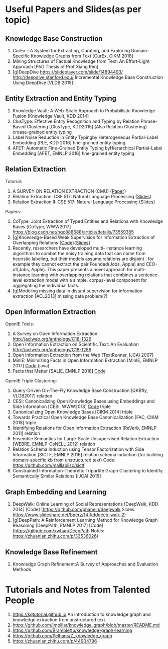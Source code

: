 Useful Papers and Slides(as per topic)
======

Knowledge Base Construction
---
1. CurEx – A System for Extracting, Curating, and Exploring Domain-Specific Knowledge Graphs from Text [CurEx, CIKM 2018]
2. Mining Structures of Factual Knowledge from Text: An Effort-Light Approach [PhD Thesis of Prof Xiang Ren]
3. [g]DeepDive  https://slideplayer.com/slide/14894493/ http://deepdive.stanford.edu/ Incremental Knowledge Base Construction Using DeepDive [VLDB 2015]



Entity Extraction and Entity Typing
----
1. Knowledge Vault: A Web-Scale Approach to Probabilistic Knowledge Fusion [Knowledge Vault, KDD 2014]
2. ClusType: Effective Entity Recognition and Typing by Relation Phrase-Based Clustering [ClusType, KDD2015] (Also Relation Clustering) croase-grained entity typing
3. Label Noise Reduction in Entity Typingby Heterogeneous Partial-Label Embedding [PLE, KDD 2016] fine-grained entity typing
4. AFET: Automatic Fine-Grained Entity Typing byHierarchical Partial-Label Embedding [AFET, EMNLP 2016] fine-grained entity typing



Relation Extraction 
----
Tutorial:
1. A SURVEY ON RELATION EXTRACTION (CMU) {[Paper](http://www.cs.cmu.edu/~nbach/papers/A-survey-on-Relation-Extraction-Slides.pdf)}
2. Relation Extraction: CSE 517: Natural Language Processing {[Slides](https://courses.cs.washington.edu/courses/cse517/13wi/slides/cse517wi13-RelationExtraction.pdf)}
3. Relation Extraction II: CSE 517: Natural Language Processing {[Slides](https://courses.cs.washington.edu/courses/cse517/13wi/slides/cse517wi13-RelationExtractionII.pdf)}

Papers:
1. CoType: Joint Extraction of Typed Entities and Relations with Knowledge Bases [CoType, WWW2017]
https://blog.csdn.net/hqc888688/article/details/73559365
2. [g]Knowledge-Based Weak Supervision for Information Extraction of Overlapping Relations {[Code](http://aiweb.cs.washington.edu/ai/raphaelh/mr/)}{[Slides](https://www.slideserve.com/anila/knowledge-based-weak-supervision-for-information-extraction-of-overlapping-relations)} 
  1. Recently, researchers have developed multi- instance learning algorithms to combat the noisy training data that can come from heuristic labeling, but their models assume relations are disjoint . for example they cannot extract the pair Founded(Jobs, Apple) and CEO-of(Jobs, Apple). This paper presents a novel approach for multi-instance learning with overlapping relations that combines a sentence-level extraction model with a simple, corpus-level component for aggregating the individual facts. 
3. [g]Modeling missing data in distant supervision for information extraction [ACL2013] missing data problem(?)


Open Information Extraction 
-----
OpenIE Tools:
1. A Survey on Open Information Extraction http://aclweb.org/anthology/C18-1326
2. Open Information Extraction on Scientific Text: An Evaluation http://aclweb.org/anthology/C18-1289
3. Open Information Extraction from the Web [TextRunner, IJCAI 2007]
4. MinIE: Minimizing Facts in Open Information Extraction [MinIE, EMNLP 2017] [Code](https://github.com/rgemulla/minie) (java)
5. Facts that Matter [SALIE, EMNLP 2018] [Code](https://github.com/mponza/SalIE)



OpenIE Triple Clustering:
1. Query-Driven On-The-Fly Knowledge Base Construction [QKBfly, VLDB2017] relation
2. CESI: Canonicalizing Open Knowledge Bases using Embeddings and Side Information [CESI, WWW2018] [Code](https://github.com/malllabiisc/cesi) triple
3. Canonicalizing Open Knowledge Bases [CIKM 2014] triple
4. Towards Practical Open Knowledge Base Canonicalization [FAC, CIKM 2018] triple
5. Identifying Relations for Open Information Extraction [ReVerb, EMNLP 2011] relation
6. Ensemble Semantics for Large-Scale Unsupervised Relation Extraction [WEBRE, EMNLP-CoNELL 2012] relation
7. Relation Schema Induction using Tensor Factorization with Side Information [SICTF, EMNLP 2016] relation schema induction (for building domain-specific kb from unstructured text) Code: https://github.com/malllabiisc/sictf
8. Constrained Information-Theoretic Tripartite Graph Clustering to Identify Semantically Similar Relations [IJCAI 2015]



Graph Embedding and Learning
----
1. DeepWalk: Online Learning of Social Representations [DeepWalk, KDD 2014] [Code] (https://github.com/phanein/deepwalk Slides: https://www.slideshare.net/bperz/14-kdddeep-walk-2)
2. [g]DeepPath: A Reinforcement Learning Method for Knowledge Graph Reasoning [DeepPath, EMNLP 2017] [Code](https://github.com/xwhan/DeepPath Notes: https://zhuanlan.zhihu.com/p/33536026)

Knowledge Base Refinement
----
1. Knowledge Graph Refinement:A Survey of Approaches and Evaluation Methods


Tutorials and Notes from Talented People
=====
1. https://kgtutorial.github.io An introduction to knowledge graph and knowledge extraction from unstructured text.
2. https://github.com/impillar/knowledge_graph/blob/master/README.md 
3. https://github.com/BrambleXu/knowledge-graph-learning
4. https://github.com/Pelhans/Z_knowledge_graph
5. https://zhuanlan.zhihu.com/p/44904796
